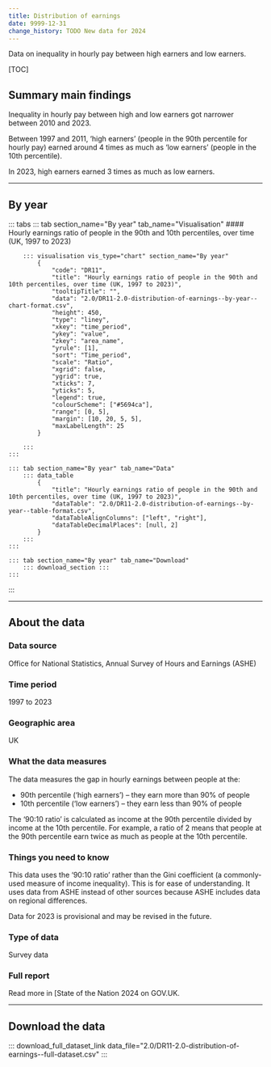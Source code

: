```yaml
---
title: Distribution of earnings
date: 9999-12-31
change_history: TODO New data for 2024
---
```


Data on inequality in hourly pay between high earners and low earners.

[TOC]

## Summary main findings

Inequality in hourly pay between high and low earners got narrower between 2010 and 2023.

Between 1997 and 2011, ‘high earners’ (people in the 90th percentile for hourly pay) earned around 4 times as much as ‘low earners’ (people in the 10th percentile).

In 2023, high earners earned 3 times as much as low earners.

---

## By year

::: tabs
    ::: tab section_name="By year" tab_name="Visualisation"
        #### Hourly earnings ratio of people in the 90th and 10th percentiles, over time (UK, 1997 to 2023)

        ::: visualisation vis_type="chart" section_name="By year"
            {
                "code": "DR11",
                "title": "Hourly earnings ratio of people in the 90th and 10th percentiles, over time (UK, 1997 to 2023)",
                "tooltipTitle": "",
                "data": "2.0/DR11-2.0-distribution-of-earnings--by-year--chart-format.csv",
                "height": 450,
                "type": "liney",
                "xkey": "time_period",
                "ykey": "value",
                "zkey": "area_name",
                "yrule": [1],
                "sort": "Time_period",
                "scale": "Ratio",
                "xgrid": false,
                "ygrid": true,
                "xticks": 7,
                "yticks": 5,
                "legend": true,
                "colourScheme": ["#5694ca"],
                "range": [0, 5],
                "margin": [10, 20, 5, 5],
                "maxLabelLength": 25
            }
                
        :::
    :::

    ::: tab section_name="By year" tab_name="Data"
        ::: data_table
            {
                "title": "Hourly earnings ratio of people in the 90th and 10th percentiles, over time (UK, 1997 to 2023)",
                "dataTable": "2.0/DR11-2.0-distribution-of-earnings--by-year--table-format.csv",
                "dataTableAlignColumns": ["left", "right"],
                "dataTableDecimalPlaces": [null, 2]
            }
        :::
    :::

    ::: tab section_name="By year" tab_name="Download"
        ::: download_section :::
    :::
:::

---

## About the data

### Data source
Office for National Statistics, Annual Survey of Hours and Earnings (ASHE)

### Time period
1997 to 2023

### Geographic area
UK

### What the data measures
The data measures the gap in hourly earnings between people at the:

* 90th percentile (‘high earners’) – they earn more than 90% of people
* 10th percentile (‘low earners’) – they earn less than 90% of people

The ‘90:10 ratio’ is calculated as income at the 90th percentile divided by income at the 10th percentile. For example, a ratio of 2 means that people at the 90th percentile earn twice as much as people at the 10th percentile.

### Things you need to know
This data uses the ‘90:10 ratio’ rather than the Gini coefficient (a commonly-used measure of income inequality). This is for ease of understanding. It uses data from ASHE instead of other sources because ASHE includes data on regional differences.

Data for 2023 is provisional and may be revised in the future.

### Type of data
Survey data

### Full report
Read more in [State of the Nation 2024 on GOV.UK.

---

## Download the data

::: download_full_dataset_link data_file="2.0/DR11-2.0-distribution-of-earnings--full-dataset.csv" :::
